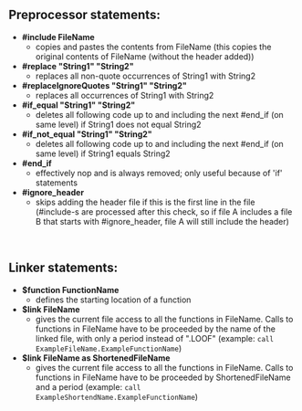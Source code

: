 ## Preprocessor statements:

- **\#include FileName**
  - copies and pastes the contents from FileName (this copies the original contents of FileName (without the header added))
- **\#replace "String1" "String2"**
  - replaces all non-quote occurrences of String1 with String2
- **\#replaceIgnoreQuotes "String1" "String2"**
  - replaces all occurrences of String1 with String2
- **\#if\_equal "String1" "String2"**
  - deletes all following code up to and including the next #end\_if (on same level) if String1 does not equal String2
- **\#if\_not\_equal "String1" "String2"**
  - deletes all following code up to and including the next #end\_if (on same level) if String1 equals String2
- **\#end\_if**
  - effectively nop and is always removed; only useful because of 'if' statements
- **\#ignore\_header**
  - skips adding the header file if this is the first line in the file (#include-s are processed after this check, so if file A includes a file B that starts with #ignore\_header, file A will still include the header)

<br>

## Linker statements:

- **$function FunctionName**
  - defines the starting location of a function
- **$link FileName**
  - gives the current file access to all the functions in FileName. Calls to functions in FileName have to be proceeded by the name of the linked file, with only a period instead of ".LOOF" (example: `call ExampleFileName.ExampleFunctionName`)
- **$link FileName as ShortenedFileName**
  - gives the current file access to all the functions in FileName. Calls to functions in FileName have to be proceeded by ShortenedFileName and a period (example: `call ExampleShortendName.ExampleFunctionName`)